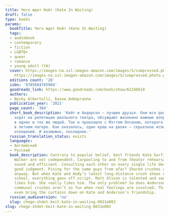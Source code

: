 ```yaml
---
title: Чего ждет Кейт (Kate In Waiting)
draft: false
type: books
params:
  bookTitle: Чего ждет Кейт (Kate In Waiting)
  tags:
  - audiobook
  - contemporary
  - fiction
  - LGBTQ+
  - queer
  - romance
  - young adult (YA)
  cover: https://images-na.ssl-images-amazon.com/images/S/compressed.photo.goodreads.com/books/1662323816i/62246618.jpg,
    https://images-na.ssl-images-amazon.com/images/S/compressed.photo.goodreads.com/books/1599810921i/48579405.jpg
  editions count: '28'
  isbn: '9785604785904'
  goodreads_link: https://www.goodreads.com/book/show/62246618
  authors:
  - Becky Albertalli, Бекки Алберталли
  publication_year: '2021'
  page_count: '384'
  short_book_description: 'Кейт и Андерсон — лучшие друзья. Они все делают вместе:
    ходят на репетиции школьного театра, обсуждают жизненно важные вопросы и влюбляются
    в одних и тех же людей. Так и произошло с Мэттом Олсоном, которого они встретили
    в летнем лагере. Как оказалось, один краш на двоих — серьезное испытание для дружеских
    отношений. И возможно, последнее.'
  russian_translation_status: exists
  languages:
  - Английский
  - Русский
  book_description: Contrary to popular belief, best friends Kate Garfield and Anderson
    Walker are not codependent. Carpooling to and from theater rehearsals? Environmentally
    sound and efficient. Consulting each other on every single life decision? Basic
    good judgment. Pining for the same guys from afar? Shared crushes are more fun
    anyway. But when Kate and Andy’s latest long-distance crush shows up at their
    school, everything goes off script. Matt Olsson is talented and sweet, and Kate
    likes him. She really likes him. The only problem? So does Anderson. Turns out,
    communal crushes aren’t so fun when real feelings are involved. This one might
    even bring the curtains down on Kate and Anderson’s friendship.
  russian_audioversion: 'no'
  slug: chego-zhdet-keit-kate-in-waiting-8031e002
slug: chego-zhdet-keit-kate-in-waiting-8031e002
---
```

